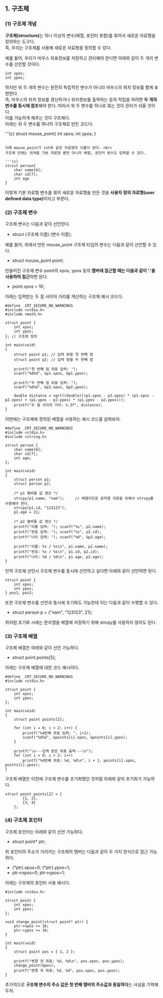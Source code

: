 <h2> <strong> 1. 구조체 </strong> </h2>

<h3> <strong> (1) 구조체 개념 </strong> </h3>

<b>구조체(structure)</b>는 하나 이상의 변수(배열, 포인터 포함)를 묶어서 새로운 자료형을 정의하는 도구다. <br>
즉, 우리는 구조체를 사용해 새로운 자료형을 정의할 수 있다. <br>

예를 들어, 우리가 마우스 좌표정보를 저장하고 관리해야 한다면 아래와 같이 두 개의 변수를 선언할 것이다.

```(c)
int xpos;
int ypos;
```

하지만 위 두 개의 변수는 완전히 독립적인 변수가 아니라 마우스의 위치 정보를 함께 표현한다. <br>
즉, 마우스의 위치 정보를 갱신하거나 위치정보를 출력하는 등의 작업을 하려면 <b>두 개의 변수를 동시에 참조</b>해야 한다. 
따라서 위 두 변수를 하나로 묶는 것이 관리가 쉬울 것이다. <br>
이를 가능하게 해주는 것이 구조체다. <br>
아래는 위 두 변수를 하나의 구조체로 만든 코드다.

'''(c)
struct mouse_point{
    int xpos;
    int ypos;
}
```

이때 mouse_point가 int와 같은 자료형의 이름이 된다. <br>
구조체 안에는 위처럼 기본 자료형 뿐만 아니라 배열, 포인터 변수도 입력할 수 있다.

'''(c)
struct person{
    char name[6]; 
    char id[7];    
    int age
}
```

이렇게 기본 자료형 변수를 묶어 새로운 자료형을 만든 것을 <b>사용자 정의 자료형(user defined data type)</b>이라고 부른다. <br>

<h3> <strong> (2) 구조체 변수 </strong> </h3>

구조체 변수는 다음과 같이 선언한다.

* struct (구조체 이름) (변수 이름);

예를 들어, 위에서 만든 mouse_point 구조체 타입의 변수는 다음과 같이 선언할 수 있다. <br>

* struct mouse_point point;

만들어진 구조체 변수 point의 xpos, ypos 등의 <b>멤버에 접근할 때는 다음과 같이 '.'을 사용하여 접근</b>하면 된다. <br>

* point.xpos = 10;

아래는 입력받는 두 점 사이의 거리를 계산하는 구조체 예시 코드다.

```(c)
#define _CRT_SECURE_NO_WARNINGS
#include <stdio.h>
#include <math.h>

struct point {
	int xpos;
	int ypos;
}; // 구조체 정의

int main(void)
{
	struct point p1; // 입력 받을 첫 번째 점
	struct point p2; // 입력 받을 두 번째 점

	printf("첫 번째 점 좌표 입력: ");
	scanf("%d%d", &p1.xpos, &p1.ypos);

	printf("두 번째 점 좌표 입력: ");
	scanf("%d%d", &p2.xpos, &p2.ypos);

	double distance = sqrt((double)((p1.xpos - p2.xpos) * (p1.xpos - p2.xpos) + (p1.ypos - p2.ypos) * (p1.ypos - p2.ypos)));
	printf("두 점 사이의 거리: %.3f", distance);
}
```

이번에는 구조체에 정의된 배열을 사용하는 예시 코드를 살펴보자. 

```(c)
#define _CRT_SECURE_NO_WARNINGS
#include <stdio.h>
#include <string.h>

struct person {
	char name[6];
	char id[7];
	int age;
}; 

int main(void)
{
	struct person p1;
	struct person p2;

	/* p1 멤버들 값 갱신 */
	strcpy(p1.name, "nam");		// 배열이므로 문자열 저장을 위해서 strcpy를 사용해야 한다. 
	strcpy(p1.id, "123123");
	p1.age = 21;

	/* p2 멤버들 값 갱신 */
	printf("이름 입력: "); scanf("%s", p2.name);
	printf("번호 입력: "); scanf("%s", p2.id);
	printf("나이 입력: "); scanf("%d", &p2.age);

	printf("이름: %s / %s\n", p1.name, p2.name);
	printf("번호: %s / %s\n", p1.id, p2.id);
	printf("나이: %d / %d\n", p1.age, p2.age);
}
```

만약 구조체 선언시 구조체 변수를 동시에 선언하고 싶다면 아래와 같이 선언하면 된다. <br>

```(c)
struct point {
	int xpos;
	int ypos;
} pos1, pos2;
```

또한 구조체 변수를 선언과 동시에 초기화도 가능한데 이는 다음과 같이 수행할 수 있다.

* struct person p = {"nam", "123123", 21};

위처럼 초기화 시에는 문자열을 배열에 저장하기 위해 strcpy를 사용하지 않아도 된다.

<h3> <strong> (3) 구조체 배열 </strong> </h3>

구조체 배열은 아래와 같이 선언 가능하다.

* struct point points[5];

아래는 구조체 배열에 대한 코드 예시이다.

```(c)
#define _CRT_SECURE_NO_WARNINGS
#include <stdio.h>

struct point {
	int xpos;
	int ypos;
};

int main(void)
{
	struct point points[2];
	
	for (int i = 0; i < 2; i++) {
		printf("%d번째 좌표 입력: ", i+1);
		scanf("%d%d", &points[i].xpos, &points[i].ypos);
	}

	printf("\n---입력 받은 좌표 출력---\n");
	for (int i = 0; i < 2; i++)
		printf("%d번째 좌표: %d, %d\n", i + 1, points[i].xpos, points[i].ypos);
}
```

구조체 배열은 이전에 구조체 변수를 초기화했던 것처럼 아래와 같이 초기화가 가능하다. 

```(c)
struct point points[2] = {
		{1, 2},
		{3, 4}
	};
```

<h3> <strong> (4) 구조체 포인터 </strong> </h3>

구조체 포인터는 아래와 같이 선언 가능하다.

* struct point\* ptr;

위 포인터의 주소가 가리키는 구조체의 멤버는 다음과 같이 두 가지 방식으로 접근 가능하다.

* (\*ptr).xpos=0; (\*ptr).ypos=1;
* ptr->xpos=0; ptr->ypos=1;

아래는 구조체의 포인터 사용 예시다.

```(c)
#include <stdio.h>

struct point {
	int xpos;
	int ypos;
};

void change_point(struct point* ptr) {
	ptr->xpos += 10;
	ptr->ypos += 10;
}

int main(void)
{
	struct point pos = { 1, 2 };

	printf("변경 전 좌표: %d, %d\n", pos.xpos, pos.ypos);
	change_point(&pos);
	printf("변경 후 좌표: %d, %d", pos.xpos, pos.ypos);
}
```

추가적으로 <b>구조체 변수의 주소 값은 첫 번째 멤버의 주소값과 동일하다</b>는 사실을 기억해두자.